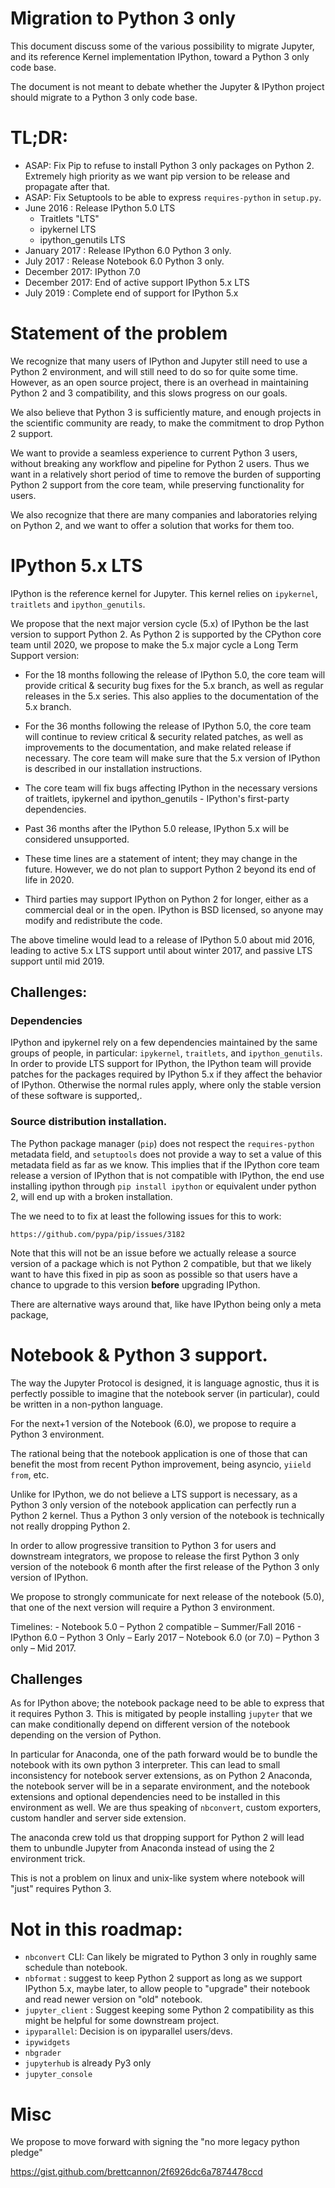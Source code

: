 # Migration to Python 3 only

This document discuss some of the various possibility to migrate Jupyter, and
its reference Kernel implementation IPython, toward a Python 3 only code base.

The document is not meant to debate whether the Jupyter & IPython project should migrate
to a Python 3 only code base.

# TL;DR:

  - ASAP: Fix Pip to refuse to install Python 3 only packages on Python 2. Extremely
    high priority as we want pip version to be release and propagate after
    that.
  - ASAP: Fix Setuptools to be able to express `requires-python` in `setup.py`.
  - June 2016 : Release IPython 5.0 LTS
    - Traitlets "LTS"
    - ipykernel LTS
    - ipython_genutils LTS
  - January 2017 : Release IPython 6.0 Python 3 only.
  - July 2017 : Release Notebook 6.0 Python 3 only.
  - December 2017: IPython 7.0
  - December 2017: End of active support IPython 5.x LTS
  - July 2019 : Complete end of support for IPython 5.x



# Statement of the problem

We recognize that many users of IPython and Jupyter still need to use a Python 2
environment, and will still need to do so for quite some time. However, as an open
source project, there is an overhead in maintaining Python 2 and 3 compatibility,
and this slows progress on our goals.

We also believe that Python 3 is sufficiently mature, and enough projects in the
scientific community are ready, to make the commitment to drop Python 2 support.

We want to provide a seamless experience to current Python 3 users, without
breaking any workflow and pipeline for Python 2 users. Thus we want in a
relatively short period of time to remove the burden of supporting Python 2
support from the core team, while preserving functionality for users.

We also recognize that there are many companies and laboratories relying on
Python 2, and we want to offer a solution that works for them too.

# IPython 5.x LTS

IPython is the reference kernel for Jupyter. This kernel relies on
`ipykernel`, `traitlets` and `ipython_genutils`.

We propose that the next major version cycle (5.x) of IPython be the last
version to support Python 2. As Python 2 is supported by the CPython core team
until 2020, we propose to make the 5.x major cycle a Long Term Support version:

  - For the 18 months following the release of IPython 5.0, the core team will
    provide critical & security bug fixes for the 5.x branch, as well as
    regular releases in the 5.x series.
    This also applies to the documentation of the 5.x branch.

  - For the 36 months following the release of IPython 5.0, the core team will
    continue to review critical & security related patches, as well as
    improvements to the documentation, and make related release if necessary. The
    core team will make sure that the 5.x version of IPython is described in
    our installation instructions.

  - The core team will fix bugs affecting IPython in the necessary versions of
    traitlets, ipykernel and ipython_genutils - IPython's first-party
    dependencies.

  - Past 36 months after the IPython 5.0 release, IPython 5.x will be considered
    unsupported.

  - These time lines are a statement of intent; they may change in the future.
    However, we do not plan to support Python 2 beyond its end of life in 2020.

  - Third parties may support IPython on Python 2 for longer, either as a
    commercial deal or in the open. IPython is BSD licensed, so anyone may
    modify and redistribute the code.

The above timeline would lead to a release of IPython 5.0 about mid 2016,
leading to active 5.x LTS support until about winter 2017, and passive LTS
support until mid 2019.

## Challenges:


### Dependencies

IPython and ipykernel rely on a few dependencies maintained by the same groups
of people, in particular: `ipykernel`, `traitlets`, and `ipython_genutils`. In
order to provide LTS support for IPython, the IPython team will provide
patches for the packages required by IPython 5.x if they
affect the behavior of IPython. Otherwise the normal rules apply, where only
the stable version of these software is supported,.


### Source distribution installation.


The Python package manager (`pip`) does not respect the `requires-python`
metadata field, and `setuptools` does not provide a way to set a value of this
metadata field as far as we know. This implies that if the IPython core team release a version of
IPython that is not compatible with IPython, the end use installing ipython
through `pip install ipython` or equivalent under python 2, will end up with a
broken installation.

The we need to to fix at least the following issues for this to work:

    https://github.com/pypa/pip/issues/3182

Note that this will not be an issue before we actually release a source version
of a package which is not Python 2 compatible, but that we likely want to have
this fixed in pip as soon as possible so that users have a chance to upgrade to
this version **before** upgrading IPython.

There are alternative ways around that, like have IPython being only a meta package,





# Notebook & Python 3 support.

The way the Jupyter Protocol is designed, it is language agnostic, thus it is
perfectly possible to imagine that the notebook server (in particular), could
be written in a non-python language.

For the next+1 version of the Notebook (6.0), we propose to require a Python 3 environment.

The rational being that the notebook application is one of those that can
benefit the most from recent Python improvement, being asyncio, `yiield from`, etc.

Unlike for IPython, we do not believe a LTS support is necessary, as a Python 3
only version of the notebook application can perfectly run a Python 2 kernel.
Thus a Python 3 only version of the notebook is technically not really dropping Python 2.

In order to allow progressive transition to Python 3 for users and downstream
integrators, we propose to release the first Python 3 only version of the
notebook 6 month after the first release of the Python 3 only version of IPython.

We propose to strongly communicate for next release of the notebook (5.0), that
one of the next version will require a Python 3 environment.

Timelines:
    - Notebook 5.0 – Python 2 compatible – Summer/Fall 2016
    - IPython 6.0 – Python 3 Only – Early 2017
    – Notebook 6.0 (or 7.0) – Python 3 only – Mid 2017.




## Challenges

As for IPython above; the notebook package need to be able to express that it
requires Python 3. This is mitigated by people installing `jupyter` that we can
make conditionally depend on different version of the notebook depending on the
version of Python.

In particular for Anaconda, one of the path forward would be to bundle the
notebook with its own python 3 interpreter. This can lead to small
inconsistency for notebook server extensions, as on Python 2 Anaconda, the
notebook server will be in a separate environment, and the notebook extensions
and optional dependencies need to be installed in this environment as well. We
are thus speaking of `nbconvert`, custom exporters, custom handler and server
side extension.

The anaconda crew told us that dropping support for Python 2 will lead them to
unbundle Jupyter from Anaconda instead of using the 2 environment trick.

This is not a problem on linux and unix-like system where notebook will "just" requires Python 3.

# Not in this roadmap:


- `nbconvert` CLI: Can likely be migrated to Python 3 only in roughly same schedule than notebook.
- `nbformat` : suggest to keep Python 2 support as long as we support IPython 5.x, maybe later, to allow people to "upgrade" their notebook and read newer version on "old" notebook.
- `jupyter_client` : Suggest keeping some Python 2 compatibility as this might be helpful for some downstream project.
- `ipyparallel`: Decision is on ipyparallel users/devs.
- `ipywidgets`
- `nbgrader`
- `jupyterhub` is already Py3 only
- `jupyter_console`


# Misc

We propose to move forward with signing the "no more legacy python pledge"

https://gist.github.com/brettcannon/2f6926dc6a7874478ccd
